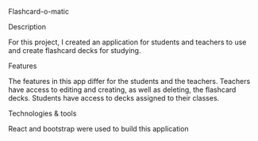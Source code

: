 Flashcard-o-matic

Description

For this project, I created an application for students and teachers to use and create flashcard decks for studying.

Features

The features in this app differ for the students and the teachers. Teachers have access to editing and creating, as well as deleting, the flashcard decks. Students have access to decks assigned to their classes.

Technologies & tools

React and bootstrap were used to build this application
